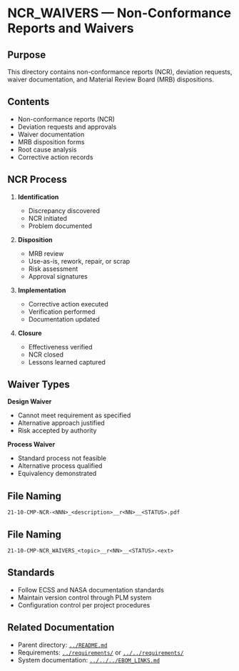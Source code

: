 # NCR_WAIVERS — Non-Conformance Reports and Waivers

## Purpose

This directory contains non-conformance reports (NCR), deviation requests, waiver documentation, and Material Review Board (MRB) dispositions.

## Contents

- Non-conformance reports (NCR)
- Deviation requests and approvals
- Waiver documentation
- MRB disposition forms
- Root cause analysis
- Corrective action records

## NCR Process

1. **Identification**
   - Discrepancy discovered
   - NCR initiated
   - Problem documented

2. **Disposition**
   - MRB review
   - Use-as-is, rework, repair, or scrap
   - Risk assessment
   - Approval signatures

3. **Implementation**
   - Corrective action executed
   - Verification performed
   - Documentation updated

4. **Closure**
   - Effectiveness verified
   - NCR closed
   - Lessons learned captured

## Waiver Types

**Design Waiver**
- Cannot meet requirement as specified
- Alternative approach justified
- Risk accepted by authority

**Process Waiver**
- Standard process not feasible
- Alternative process qualified
- Equivalency demonstrated

## File Naming

```
21-10-CMP-NCR-<NNN>_<description>__r<NN>__<STATUS>.pdf
```

## File Naming

```
21-10-CMP-NCR_WAIVERS_<topic>__r<NN>__<STATUS>.<ext>
```

## Standards

- Follow ECSS and NASA documentation standards
- Maintain version control through PLM system
- Configuration control per project procedures

## Related Documentation

- Parent directory: [`../README.md`](../README.md) 
- Requirements: [`../requirements/`](../requirements/) or [`../../requirements/`](../../requirements/)
- System documentation: [`../../../EBOM_LINKS.md`](../../../EBOM_LINKS.md)
